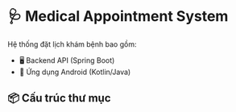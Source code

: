 # 🩺 Medical Appointment System

Hệ thống đặt lịch khám bệnh bao gồm:
- 🖥️ Backend API (Spring Boot)
- 📱 Ứng dụng Android (Kotlin/Java)

## 📦 Cấu trúc thư mục
